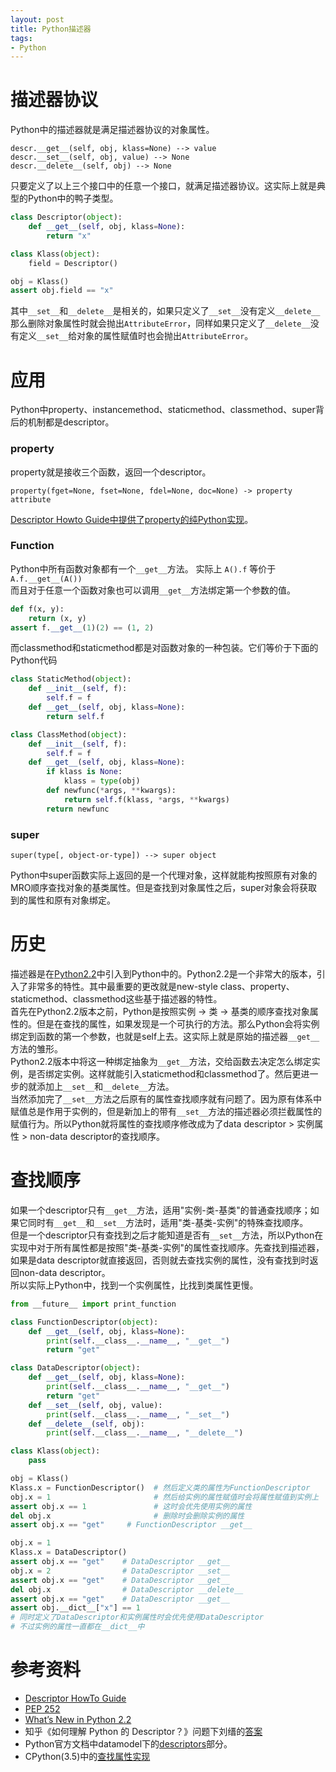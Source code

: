 ```yaml
---
layout: post
title: Python描述器
tags:
- Python
---
```


# 描述器协议

Python中的描述器就是满足描述器协议的对象属性。  

```
descr.__get__(self, obj, klass=None) --> value
descr.__set__(self, obj, value) --> None
descr.__delete__(self, obj) --> None
```

只要定义了以上三个接口中的任意一个接口，就满足描述器协议。这实际上就是典型的Python中的鸭子类型。  

```python
class Descriptor(object):
    def __get__(self, obj, klass=None):
        return "x"

class Klass(object):
    field = Descriptor()

obj = Klass()
assert obj.field == "x"
```

其中`__set__`和`__delete__`是相关的，如果只定义了`__set__`没有定义`__delete__`那么删除对象属性时就会抛出`AttributeError`，同样如果只定义了`__delete__`没有定义`__set__`给对象的属性赋值时也会抛出`AttributeError`。  

# 应用

Python中property、instancemethod、staticmethod、classmethod、super背后的机制都是descriptor。  

### property

property就是接收三个函数，返回一个descriptor。  

```
property(fget=None, fset=None, fdel=None, doc=None) -> property attribute
```

[Descriptor Howto Guide中提供了property的纯Python实现](https://docs.python.org/3/howto/descriptor.html#properties)。  

### Function

Python中所有函数对象都有一个`__get__`方法。
实际上 `A().f` 等价于 `A.f.__get__(A())`  
而且对于任意一个函数对象也可以调用`__get__`方法绑定第一个参数的值。

```python
def f(x, y):
    return (x, y)
assert f.__get__(1)(2) == (1, 2)
```

而classmethod和staticmethod都是对函数对象的一种包装。它们等价于下面的Python代码  

```python
class StaticMethod(object):
    def __init__(self, f):
        self.f = f
    def __get__(self, obj, klass=None):
        return self.f

class ClassMethod(object):
    def __init__(self, f):
        self.f = f
    def __get__(self, obj, klass=None):
        if klass is None:
            klass = type(obj)
        def newfunc(*args, **kwargs):
            return self.f(klass, *args, **kwargs)
        return newfunc
```

### super

```
super(type[, object-or-type]) --> super object
```

Python中super函数实际上返回的是一个代理对象，这样就能构按照原有对象的MRO顺序查找对象的基类属性。但是查找到对象属性之后，super对象会将获取到的属性和原有对象绑定。  

# 历史

描述器是在[Python2.2]中引入到Python中的。Python2.2是一个非常大的版本，引入了非常多的特性。其中最重要的更改就是new-style class、property、staticmethod、classmethod这些基于描述器的特性。  
首先在Python2.2版本之前，Python是按照实例 -> 类 -> 基类的顺序查找对象属性的。但是在查找的属性，如果发现是一个可执行的方法。那么Python会将实例绑定到函数的第一个参数，也就是self上去。这实际上就是原始的描述器`__get__`方法的雏形。  
Python2.2版本中将这一种绑定抽象为`__get__`方法，交给函数去决定怎么绑定实例，是否绑定实例。这样就能引入staticmethod和classmethod了。然后更进一步的就添加上`__set__`和`__delete__`方法。  
当然添加完了`__set__`方法之后原有的属性查找顺序就有问题了。因为原有体系中赋值总是作用于实例的，但是新加上的带有`__set__`方法的描述器必须拦截属性的赋值行为。所以Python就将属性的查找顺序修改成为了data descriptor > 实例属性 > non-data descriptor的查找顺序。  

# 查找顺序

如果一个descriptor只有`__get__`方法，适用"实例-类-基类"的普通查找顺序；如果它同时有`__get__`和`__set__`方法时，适用"类-基类-实例"的特殊查找顺序。  
但是一个descriptor只有查找到之后才能知道是否有`__set__`方法，所以Python在实现中对于所有属性都是按照"类-基类-实例"的属性查找顺序。先查找到描述器，如果是data descriptor就直接返回，否则就去查找实例的属性，没有查找到时返回non-data descriptor。  
所以实际上Python中，找到一个实例属性，比找到类属性更慢。  

```python
from __future__ import print_function

class FunctionDescriptor(object):
    def __get__(self, obj, klass=None):
        print(self.__class__.__name__, "__get__")
        return "get"

class DataDescriptor(object):
    def __get__(self, obj, klass=None):
        print(self.__class__.__name__, "__get__")
        return "get"
    def __set__(self, obj, value):
        print(self.__class__.__name__, "__set__")
    def __delete__(self, obj):
        print(self.__class__.__name__, "__delete__")

class Klass(object):
    pass

obj = Klass()
Klass.x = FunctionDescriptor()  # 然后定义类的属性为FunctionDescriptor
obj.x = 1                       # 然后给实例的属性赋值时会将属性赋值到实例上
assert obj.x == 1               # 这时会优先使用实例的属性
del obj.x                       # 删除时会删除实例的属性
assert obj.x == "get"     # FunctionDescriptor __get__

obj.x = 1
Klass.x = DataDescriptor()
assert obj.x == "get"    # DataDescriptor __get__
obj.x = 2                # DataDescriptor __set__
assert obj.x == "get"    # DataDescriptor __get__
del obj.x                # DataDescriptor __delete__
assert obj.x == "get"    # DataDescriptor __get__
assert obj.__dict__["x"] == 1
# 同时定义了DataDescriptor和实例属性时会优先使用DataDescriptor
# 不过实例的属性一直都在__dict__中
```

# 参考资料

- [Descriptor HowTo Guide]
- [PEP 252]
- [What’s New in Python 2.2][Python2.2]
- 知乎《如何理解 Python 的 Descriptor？》问题下刘缙的[答案][descriptor zhihu]
- Python官方文档中datamodel下的[descriptors][python reference datamodel descriptors]部分。
- CPython(3.5)中的[查找属性实现][PyObject_GenericGetAttr]


[Python2.2]: https://docs.python.org/2/whatsnew/2.2.html
[Descriptor HowTo Guide]: https://docs.python.org/3/howto/descriptor.html
[PEP 252]: https://www.python.org/dev/peps/pep-0252/
[prperty]: https://docs.python.org/3/library/functions.html#property
[descriptor zhihu]: https://www.zhihu.com/question/25391709/answer/30634637
[python reference datamodel descriptors]: https://docs.python.org/3/reference/datamodel.html#descriptors
[PyObject_GenericGetAttr]: https://hg.python.org/cpython/file/3.5/Objects/object.c#l1029


